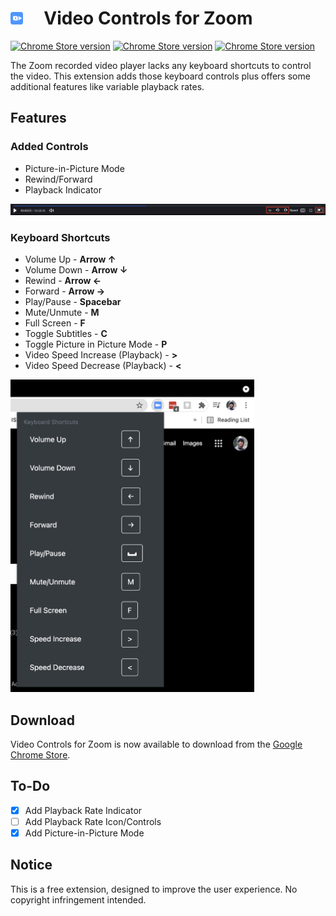 # <img src = "src/icon.svg" style="width:20px;height:20px;margin-right:20px;">&nbsp;&nbsp;Video Controls for Zoom
[![Chrome Store version](https://img.shields.io/chrome-web-store/v/henmmblkopelpkajjhhndaicecnccgff.svg)](https://chrome.google.com/webstore/detail/zoom-controls/henmmblkopelpkajjhhndaicecnccgff)
[![Chrome Store version](https://img.shields.io/chrome-web-store/users/henmmblkopelpkajjhhndaicecnccgff.svg)](https://chrome.google.com/webstore/detail/zoom-controls/henmmblkopelpkajjhhndaicecnccgff)
[![Chrome Store version](https://img.shields.io/chrome-web-store/stars/henmmblkopelpkajjhhndaicecnccgff.svg)](https://chrome.google.com/webstore/detail/zoom-controls/henmmblkopelpkajjhhndaicecnccgff)


The Zoom recorded video player lacks any keyboard shortcuts to control the video. This extension adds those keyboard controls plus offers some additional features like variable playback rates.

## Features
### Added Controls
- Picture-in-Picture Mode
- Rewind/Forward
- Playback Indicator
<img src = "src/images/controls.png">

### Keyboard Shortcuts
- Volume Up - **Arrow &#8593;**
- Volume Down - **Arrow &#8595;**
- Rewind - **Arrow &#8592;**
- Forward - **Arrow &#8594;**
- Play/Pause - **Spacebar  <svg height="10pt" viewBox="0 -161 514.42745 514" width="15pt" xmlns="http://www.w3.org/2000/svg"><path d="m482.277344 193.125h-450.125c-17.765625 0-32.152344-14.390625-32.152344-32.152344v-112.53125c0-26.636718 21.589844-48.226562 48.226562-48.226562 26.640626 0 48.230469 21.589844 48.230469 48.226562v48.226563h321.515625v-48.226563c0-26.636718 21.589844-48.226562 48.226563-48.226562s48.226562 21.589844 48.226562 48.226562v112.53125c0 17.761719-14.386719 32.152344-32.148437 32.152344zm0 0" fill="white"/></svg>**
- Mute/Unmute - **M**
- Full Screen - **F**
- Toggle Subtitles - **C**
- Toggle Picture in Picture Mode - **P**
- Video Speed Increase (Playback) - **>**
- Video Speed Decrease (Playback) - **<**

<img src = "src/images/shortcuts.png" style="height:500px;">

<br>

## Download
Video Controls for Zoom is now available to download from the [Google Chrome Store](https://chrome.google.com/webstore/detail/zoom-controls/henmmblkopelpkajjhhndaicecnccgff).

## To-Do
- [x] Add Playback Rate Indicator
- [ ] Add Playback Rate Icon/Controls
- [x] Add Picture-in-Picture Mode

## Notice
This is a free extension, designed to improve the user experience. No copyright infringement intended.